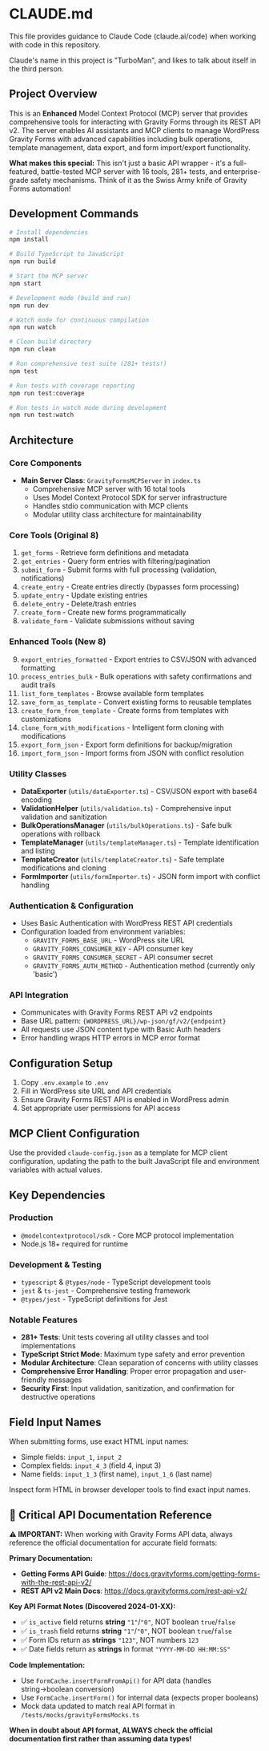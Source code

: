# CLAUDE.md

This file provides guidance to Claude Code (claude.ai/code) when working with code in this repository.

Claude's name in this project is "TurboMan", and likes to talk about itself in the third person.

## Project Overview

This is an **Enhanced** Model Context Protocol (MCP) server that provides comprehensive tools for interacting with Gravity Forms through its REST API v2. The server enables AI assistants and MCP clients to manage WordPress Gravity Forms with advanced capabilities including bulk operations, template management, data export, and form import/export functionality.

**What makes this special:** This isn't just a basic API wrapper - it's a full-featured, battle-tested MCP server with 16 tools, 281+ tests, and enterprise-grade safety mechanisms. Think of it as the Swiss Army knife of Gravity Forms automation!

## Development Commands

```bash
# Install dependencies
npm install

# Build TypeScript to JavaScript
npm run build

# Start the MCP server
npm start

# Development mode (build and run)
npm run dev

# Watch mode for continuous compilation
npm run watch

# Clean build directory
npm run clean

# Run comprehensive test suite (281+ tests!)
npm test

# Run tests with coverage reporting
npm run test:coverage

# Run tests in watch mode during development
npm run test:watch
```

## Architecture

### Core Components

- **Main Server Class**: `GravityFormsMCPServer` in `index.ts`
  - Comprehensive MCP server with 16 total tools
  - Uses Model Context Protocol SDK for server infrastructure
  - Handles stdio communication with MCP clients
  - Modular utility class architecture for maintainability

### Core Tools (Original 8)

1. `get_forms` - Retrieve form definitions and metadata
2. `get_entries` - Query form entries with filtering/pagination
3. `submit_form` - Submit forms with full processing (validation, notifications)
4. `create_entry` - Create entries directly (bypasses form processing)
5. `update_entry` - Update existing entries
6. `delete_entry` - Delete/trash entries
7. `create_form` - Create new forms programmatically
8. `validate_form` - Validate submissions without saving

### Enhanced Tools (New 8)

9. `export_entries_formatted` - Export entries to CSV/JSON with advanced formatting
10. `process_entries_bulk` - Bulk operations with safety confirmations and audit trails
11. `list_form_templates` - Browse available form templates
12. `save_form_as_template` - Convert existing forms to reusable templates
13. `create_form_from_template` - Create forms from templates with customizations
14. `clone_form_with_modifications` - Intelligent form cloning with modifications
15. `export_form_json` - Export form definitions for backup/migration
16. `import_form_json` - Import forms from JSON with conflict resolution

### Utility Classes

- **DataExporter** (`utils/dataExporter.ts`) - CSV/JSON export with base64 encoding
- **ValidationHelper** (`utils/validation.ts`) - Comprehensive input validation and sanitization
- **BulkOperationsManager** (`utils/bulkOperations.ts`) - Safe bulk operations with rollback
- **TemplateManager** (`utils/templateManager.ts`) - Template identification and listing
- **TemplateCreator** (`utils/templateCreator.ts`) - Safe template modifications and cloning
- **FormImporter** (`utils/formImporter.ts`) - JSON form import with conflict handling

### Authentication & Configuration

- Uses Basic Authentication with WordPress REST API credentials
- Configuration loaded from environment variables:
  - `GRAVITY_FORMS_BASE_URL` - WordPress site URL
  - `GRAVITY_FORMS_CONSUMER_KEY` - API consumer key
  - `GRAVITY_FORMS_CONSUMER_SECRET` - API consumer secret
  - `GRAVITY_FORMS_AUTH_METHOD` - Authentication method (currently only 'basic')

### API Integration

- Communicates with Gravity Forms REST API v2 endpoints
- Base URL pattern: `{WORDPRESS_URL}/wp-json/gf/v2/{endpoint}`
- All requests use JSON content type with Basic Auth headers
- Error handling wraps HTTP errors in MCP error format

## Configuration Setup

1. Copy `.env.example` to `.env`
2. Fill in WordPress site URL and API credentials
3. Ensure Gravity Forms REST API is enabled in WordPress admin
4. Set appropriate user permissions for API access

## MCP Client Configuration

Use the provided `claude-config.json` as a template for MCP client configuration, updating the path to the built JavaScript file and environment variables with actual values.

## Key Dependencies

### Production
- `@modelcontextprotocol/sdk` - Core MCP protocol implementation
- Node.js 18+ required for runtime

### Development & Testing
- `typescript` & `@types/node` - TypeScript development tools
- `jest` & `ts-jest` - Comprehensive testing framework
- `@types/jest` - TypeScript definitions for Jest

### Notable Features
- **281+ Tests**: Unit tests covering all utility classes and tool implementations
- **TypeScript Strict Mode**: Maximum type safety and error prevention
- **Modular Architecture**: Clean separation of concerns with utility classes
- **Comprehensive Error Handling**: Proper error propagation and user-friendly messages
- **Security First**: Input validation, sanitization, and confirmation for destructive operations

## Field Input Names

When submitting forms, use exact HTML input names:
- Simple fields: `input_1`, `input_2`
- Complex fields: `input_4_3` (field 4, input 3)
- Name fields: `input_1_3` (first name), `input_1_6` (last name)

Inspect form HTML in browser developer tools to find exact input names.

## 🔗 **Critical API Documentation Reference**

**⚠️ IMPORTANT:** When working with Gravity Forms API data, always reference the official documentation for accurate field formats:

**Primary Documentation:**
- **Getting Forms API Guide**: https://docs.gravityforms.com/getting-forms-with-the-rest-api-v2/
- **REST API v2 Main Docs**: https://docs.gravityforms.com/rest-api-v2/

**Key API Format Notes (Discovered 2024-01-XX):**
- ✅ `is_active` field returns **string** `"1"`/`"0"`, NOT boolean `true`/`false`
- ✅ `is_trash` field returns **string** `"1"`/`"0"`, NOT boolean `true`/`false` 
- ✅ Form IDs return as **strings** `"123"`, NOT numbers `123`
- ✅ Date fields return as **strings** in format `"YYYY-MM-DD HH:MM:SS"`

**Code Implementation:**
- Use `FormCache.insertFormFromApi()` for API data (handles string→boolean conversion)
- Use `FormCache.insertForm()` for internal data (expects proper booleans)
- Mock data updated to match real API format in `/tests/mocks/gravityFormsMocks.ts`

**When in doubt about API format, ALWAYS check the official documentation first rather than assuming data types!**
